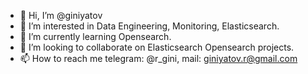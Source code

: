 - 👋 Hi, I’m @giniyatov
- 👀 I’m interested in Data Engineering, Monitoring, Elasticsearch. 
- 🌱 I’m currently learning Opensearch.
- 💞️ I’m looking to collaborate on Elasticsearch Opensearch projects.
- 📫 How to reach me telegram: @r_gini, mail: giniyatov.r@gmail.com 

<!---
giniyatov/giniyatov is a ✨ special ✨ repository because its `README.md` (this file) appears on your GitHub profile.
You can click the Preview link to take a look at your changes.
--->
